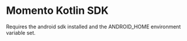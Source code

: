 # Momento Kotlin SDK

Requires the android sdk installed and the ANDROID_HOME environment variable set.
